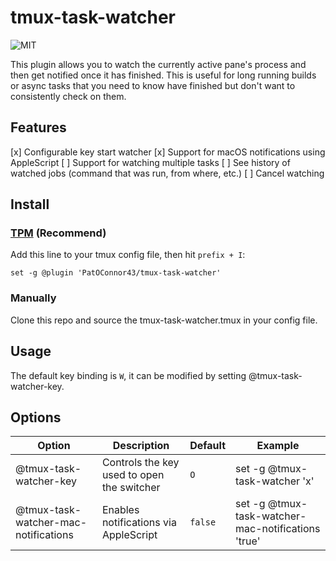 # tmux-task-watcher

![MIT](https://img.shields.io/github/license/PatOConnor43/tmux-task-watcher)

This plugin allows you to watch the currently active pane's process and then get
notified once it has finished. This is useful for long running builds or async
tasks that you need to know have finished but don't want to consistently check
on them.

## Features
[x] Configurable key start watcher
[x] Support for macOS notifications using AppleScript
[ ] Support for watching multiple tasks
[ ] See history of watched jobs (command that was run, from where, etc.)
[ ] Cancel watching

## Install
### [TPM](https://github.com/tmux-plugins/tpm) (Recommend)
Add this line to your tmux config file, then hit `prefix + I`:

``` tmux
set -g @plugin 'PatOConnor43/tmux-task-watcher'
```
### Manually
Clone this repo and source the tmux-task-watcher.tmux in your config file.

## Usage
The default key binding is `W`, it can be modified by setting
@tmux-task-watcher-key.

## Options
| Option                               | Description                                | Default  | Example                                            |
| ------                               | -----------                                | -------- | --------                                           |
| @tmux-task-watcher-key               | Controls the key used to open the switcher | `O`      | set -g @tmux-task-watcher 'x'                      |
| @tmux-task-watcher-mac-notifications | Enables notifications via AppleScript      | `false`  | set -g @tmux-task-watcher-mac-notifications 'true' |

